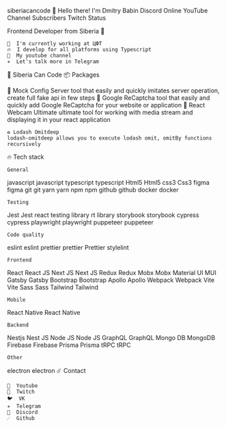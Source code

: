  siberiacancode 
👋 Hello there! I'm Dmitry Babin
Discord Online YouTube Channel Subscribers Twitch Status

Frontend Developer from Siberia 🧊

    🏢  I'm currently working at ЦФТ
    🔥  I develop for all platforms using Typescript
    🍿  My youtube channel
    ✈️  Let's talk more in Telegram


🧊 Siberia Can Code 📦 Packages

🎉 Mock Config Server
tool that easily and quickly imitates server operation, create full fake api in few steps
🔑 Google ReCaptcha
tool that easily and quickly add Google ReCaptcha for your website or application
📸 React Webcam Ultimate
ultimate tool for working with media stream and displaying it in your react application

    ♻️ Lodash Omitdeep
    lodash-omitdeep allows you to execute lodash omit, omitBy functions recursively


🔥 Tech stack

    General

javascript
javascript 	typescript
typescript 	Html5
Html5 	css3
Css3 	figma
figma 	git
git 	yarn
yarn 	npm
npm 	github
github 	docker
docker

    Testing

Jest
Jest 	react testing library
rt library 	storybook
storybook 	cypress
cypress 	playwright
playwright 	puppeteer
puppeteer

    Code quality

eslint
eslint 	prettier
prettier 	Prettier
stylelint

    Frontend

React
React JS 	Next JS
Next JS 	Redux
Redux 	Mobx
Mobx 	Material UI
MUI 	Gatsby
Gatsby 	Bootstrap
Bootstrap
Apollo
Apollo 	Webpack
Webpack 	Vite
Vite 	Sass
Sass 	Tailwind
Tailwind

    Mobile

React Native
React Native

    Backend

Nestjs
Nest JS 	Node JS
Node JS 	GraphQL
GraphQL 	Mongo DB
MongoDB 	Firebase
Firebase 	Prisma
Prisma 	tRPC
tRPC

    Other

electron
electron
☄️ Contact

    🍿  Youtube
    🍿  Twitch
    🐦  VK
    ✈️  Telegram
    🤖  Discord
    ☄️  Github
